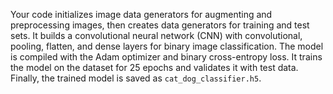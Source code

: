 Your code initializes image data generators for augmenting and preprocessing images, then creates data generators for training and test sets. 
It builds a convolutional neural network (CNN) with convolutional, pooling, flatten, and dense layers for binary image classification. 
The model is compiled with the Adam optimizer and binary cross-entropy loss. 
It trains the model on the dataset for 25 epochs and validates it with test data. Finally, the trained model is saved as `cat_dog_classifier.h5`.
